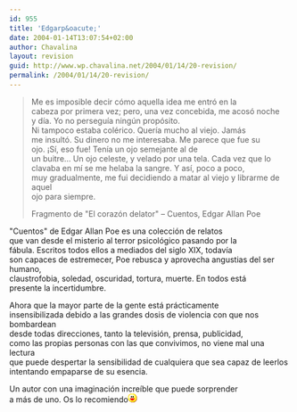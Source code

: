 ```yaml
---
id: 955
title: 'Edgarp&oacute;'
date: 2004-01-14T13:07:54+02:00
author: Chavalina
layout: revision
guid: http://www.wp.chavalina.net/2004/01/14/20-revision/
permalink: /2004/01/14/20-revision/
---
```

  


> Me es imposible decir c&oacute;mo aquella idea me entr&oacute; en la  
> cabeza por primera vez; pero, una vez concebida, me acos&oacute; noche  
> y d&iacute;a. Yo no persegu&iacute;a ning&uacute;n prop&oacute;sito.  
> Ni tampoco estaba col&eacute;rico. Quer&iacute;a mucho al viejo. Jam&aacute;s  
> me insult&oacute;. Su dinero no me interesaba. Me parece que fue su  
> ojo. &iexcl;S&iacute;, eso fue! Ten&iacute;a un ojo semejante al de  
> un buitre&#8230; Un ojo celeste, y velado por una tela. Cada vez que lo  
> clavaba en m&iacute; se me helaba la sangre. Y as&iacute;, poco a poco,  
> muy gradualmente, me fui decidiendo a matar al viejo y librarme de aquel  
> ojo para siempre. 
> 
> <p class="cita">
>   Fragmento de "El coraz&oacute;n delator" &#8211; Cuentos, Edgar Allan Poe
> </p>

"Cuentos" de Edgar Allan Poe es una colecci&oacute;n de relatos  
que van desde el misterio al terror psicol&oacute;gico pasando por la  
f&aacute;bula. Escritos todos ellos a mediados del siglo XIX, todav&iacute;a  
son capaces de estremecer, Poe rebusca y aprovecha angustias del ser humano,  
claustrofobia, soledad, oscuridad, tortura, muerte. En todos est&aacute;  
presente la incertidumbre.

Ahora que la mayor parte de la gente est&aacute; pr&aacute;cticamente  
insensibilizada debido a las grandes dosis de violencia con que nos bombardean  
desde todas direcciones, tanto la televisi&oacute;n, prensa, publicidad,  
como las propias personas con las que convivimos, no viene mal una lectura  
que puede despertar la sensibilidad de cualquiera que sea capaz de leerlos  
intentando empaparse de su esencia.

Un autor con una imaginaci&oacute;n incre&iacute;ble que puede sorprender  
a m&aacute;s de uno. Os lo recomiendo![emo](./imagenes/emoticonos/risa.gif)